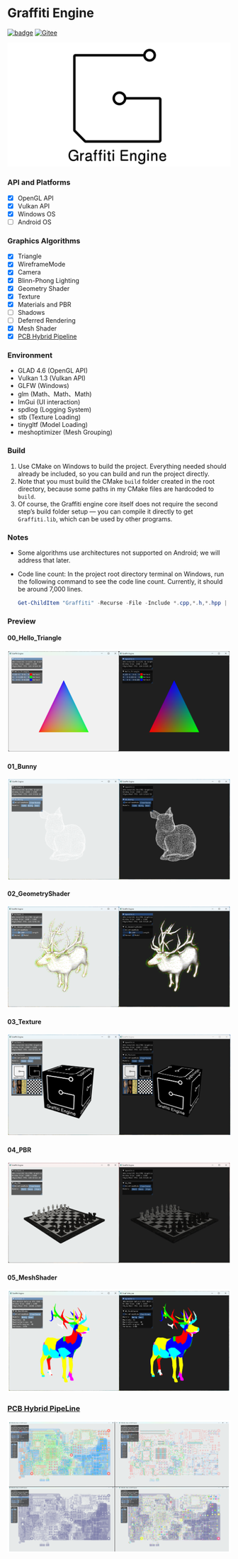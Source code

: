 # Graffiti Engine

[![badge](https://img.shields.io/badge/GitHub-181717?style=plastic&logo=github&logoColor=white)](https://github.com/htl309/Graffiti ) [![Gitee](https://img.shields.io/badge/Gitee-FF3B3F?style=plastic&logo=gitee&logoColor=white)](https://gitee.com/htl309/Graffiti)

![Graffiti](resource/logo/Graffiti_LOGO.png "Graffiti")

### API and Platforms

- [x] OpenGL API
- [x] Vulkan API
- [x] Windows OS
- [ ] Android OS

### Graphics Algorithms

- [x] Triangle						
- [x] WireframeMode       
- [x] Camera                   
- [x] Blinn-Phong Lighting    
- [x] Geometry Shader  
- [x] Texture            
- [x] Materials and PBR
- [ ] Shadows
- [ ] Deferred Rendering
- [x] Mesh Shader
- [x] [PCB Hybrid Pipeline](https://github.com/htl309/pcbbuilder)

### Environment

- GLAD   4.6  (OpenGL API)
- Vulkan 1.3  (Vulkan API)
- GLFW          (Windows)
- glm              (Math、Math、Math)
- ImGui         (UI interaction)
- spdlog        (Logging System)
- stb              (Texture Loading)
- tinygltf       (Model Loading)
- meshoptimizer       (Mesh Grouping)

### Build

1. Use CMake on Windows to build the project. Everything needed should already be included, so you can build and run the project directly.
2. Note that you must build the CMake `build` folder created in the root directory, because some paths in my CMake files are hardcoded to `build`.
3. Of course, the Graffiti engine core itself does not require the second step’s build folder setup — you can compile it directly to get `Graffiti.lib`, which can be used by other programs.

### Notes

- Some algorithms use architectures not supported on Android; we will address that later.

- Code line count: In the project root directory terminal on Windows, run the following command to see the code line count. Currently, it should be around 7,000 lines.

  ```powershell
  Get-ChildItem "Graffiti" -Recurse -File -Include *.cpp,*.h,*.hpp | Get-Content | Measure-Object -Line
  ```

### Preview

#### 00_Hello_Triangle

![image-20250702111725925](resource/pic/Guide00-1.png)

#### 01_Bunny

![image-20250702111725925](resource/pic/Readme-1.png)

#### 02_GeometryShader

![image-20250702112341003](resource/pic/Readme-2.png)

#### 03_Texture

![image-20250702111751034](resource/pic/Readme-3.png)

#### 04_PBR

![image-20250714152102126](resource/pic/Readme-4.png)

#### 05_MeshShader

![image-20250722232904935](resource/pic/Readme-5.png)

### [PCB Hybrid PipeLine](https://github.com/htl309/pcbbuilder)

![t4](resource/pic/t4.png)
